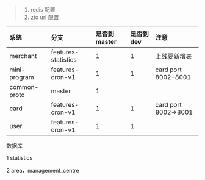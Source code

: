 > 1. redis 配置
> 2. zto url 配置

| 系统 | 分支 | 是否到master | 是否到dev | 注意 |
| :--- | :--- | :--- | :--- | :--- |
| merchant | features-statistics | 1 | 1 | 上线要新增表 |
| mini-program | features-cron-v1 | 1 | 1 | card port 8002-8001 |
| common-proto | master | 1 |  |  |
| card | features-cron-v1 | 1 | 1 | card port 8002-&gt;8001 |
| user | features-cron-v1 | 1 | 1 |  |



数据库

1 statistics

2 area，management\_centre

